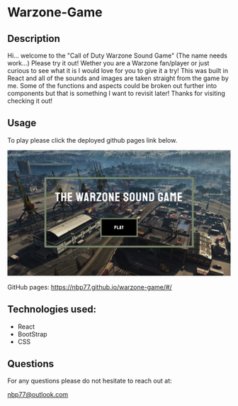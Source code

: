 # Warzone-Game

## Description
Hi... welcome to the "Call of Duty Warzone Sound Game" (The name needs work...) Please try it out! Wether you are a Warzone fan/player or just curious to see what it is I would love for you to give it a try! This was built in React and all of the sounds and images are taken straight from the game by me. Some of the functions and aspects could be broken out further into components but that is something I want to revisit later! 
Thanks for visiting checking it out! 

## Usage

To play please click the deployed github pages link below.

![Home page](./src/ARPics/HomeScreenPic.png)

GitHub pages: https://nbp77.github.io/warzone-game/#/

## Technologies used:

- React 
- BootStrap
- CSS


## Questions

For any questions please do not hesitate to reach out at:

nbp77@outlook.com 


